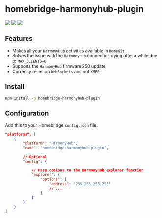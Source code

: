 # homebridge-harmonyhub-plugin

[![](https://img.shields.io/badge/contact-@thematerik-blue.svg?style=flat-square)](http://twitter.com/thematerik)
[![](https://img.shields.io/npm/v/homebridge-harmonyhub-plugin.svg?style=flat-square)](https://www.npmjs.com/package/homebridge-harmonyhub-plugin)
[![](https://img.shields.io/npm/dm/homebridge-harmonyhub-plugin.svg?style=flat-square)](https://www.npmjs.com/package/homebridge-harmonyhub-plugin)

## Features

* Makes all your `HarmonyHub` activities available in `HomeKit`
* Solves the issue with the `HarmonyHub` connection dying after a while due to `MAX_CLIENTS=6`
* Supports the `HarmonyHub` firmware 250 update
* Currently relies on `WebSockets` and not `XMPP`

## Install

```sh
npm install -g homebridge-harmonyhub-plugin
```

## Configuration

Add this to your Homebridge `config.json` file:

```json
"platforms": [
    {
        "platform": "HarmonyHub",
        "name": "homebridge-harmonyhub-plugin",

        // Optional
        "config": {

            // Pass options to the HarmonyHub explorer function
            "explorer": {
                "options": {
                    "address": "255.255.255.255"
                    // ...
                }
            }
        }
    }
]
```

